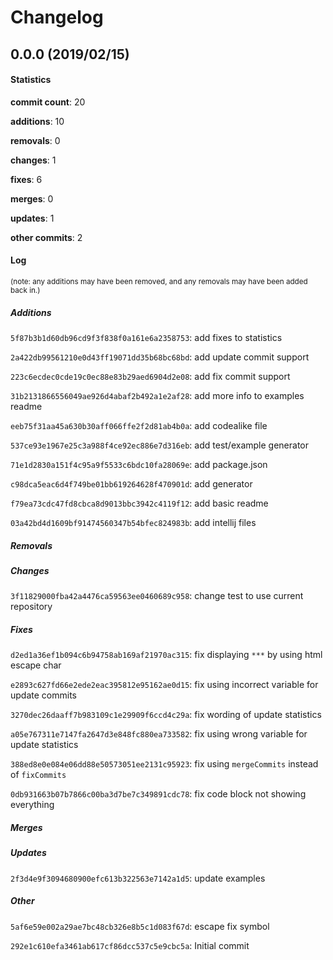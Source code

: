# Changelog
## 0.0.0 (2019/02/15)
#### Statistics
**commit count**: 20

**additions**: 10

**removals**: 0

**changes**: 1

**fixes**: 6

**merges**: 0

**updates**: 1

**other commits**: 2

#### Log
<small>(note: any additions may have been removed, and any removals may have been added back in.)</small>
##### Additions
 `5f87b3b1d60db96cd9f3f838f0a161e6a2358753`: add fixes to statistics

 `2a422db99561210e0d43ff19071dd35b68bc68bd`: add update commit support

 `223c6ecdec0cde19c0ec88e83b29aed6904d2e08`: add fix commit support

 `31b2131866556049ae926d4abaf2b492a1e2af28`: add more info to examples readme

 `eeb75f31aa45a630b30aff066ffe2f2d81ab4b0a`: add codealike file

 `537ce93e1967e25c3a988f4ce92ec886e7d316eb`: add test/example generator

 `71e1d2830a151f4c95a9f5533c6bdc10fa28069e`: add package.json

 `c98dca5eac6d4f749be01bb619264628f470901d`: add generator

 `f79ea73cdc47fd8cbca8d9013bbc3942c4119f12`: add basic readme

 `03a42bd4d1609bf91474560347b54bfec824983b`: add intellij files

##### Removals

##### Changes
 `3f11829000fba42a4476ca59563ee0460689c958`: change test to use current repository

##### Fixes
 `d2ed1a36ef1b094c6b94758ab169af21970ac315`: fix displaying `***` by using html escape char

 `e2893c627fd66e2ede2eac395812e95162ae0d15`: fix using incorrect variable for update commits

 `3270dec26daaff7b983109c1e29909f6ccd4c29a`: fix wording of update statistics

 `a05e767311e7147fa2647d3e848fc880ea733582`: fix using wrong variable for update statistics

 `388ed8e0e084e06dd88e50573051ee2131c95923`: fix using `mergeCommits` instead of `fixCommits`

 `0db931663b07b7866c00ba3d7be7c349891cdc78`: fix code block not showing everything

##### Merges

##### Updates
 `2f3d4e9f3094680900efc613b322563e7142a1d5`: update examples

##### Other
 `5af6e59e002a29ae7bc48cb326e8b5c1d083f67d`: escape fix symbol

 `292e1c610efa3461ab617cf86dcc537c5e9cbc5a`: Initial commit

